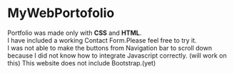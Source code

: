 # MyWebPortofolio
Portfolio was made only with **CSS** and **HTML**.   
I have included a working Contact Form.Please feel free to try it.   
I was not able to make the buttons from Navigation bar to scroll down because I did not know how to integrate Javascript correctly. (will work on this) 
This website does not include Bootstrap.(yet)
